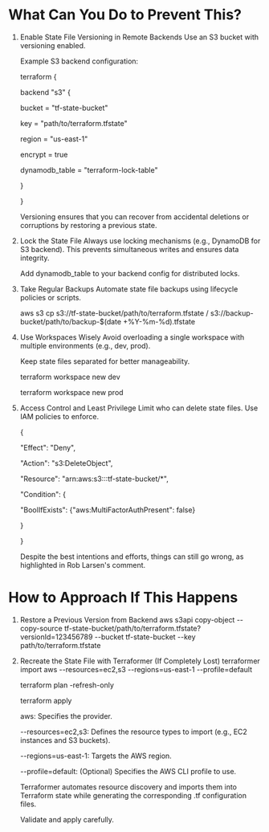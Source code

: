 # What Can You Do to Prevent This?
1. Enable State File Versioning in Remote Backends
    Use an S3 bucket with versioning enabled.

    Example S3 backend configuration:

    terraform {

    backend "s3" {

    bucket = "tf-state-bucket"

    key = "path/to/terraform.tfstate"

    region = "us-east-1"

    encrypt = true

    dynamodb_table = "terraform-lock-table"

    }

    }

    Versioning ensures that you can recover from accidental deletions or corruptions by restoring a previous state.

2. Lock the State File
    Always use locking mechanisms (e.g., DynamoDB for S3 backend). This prevents simultaneous writes and ensures data integrity.

    Add dynamodb_table to your backend config for distributed locks.

3. Take Regular Backups
    Automate state file backups using lifecycle policies or scripts.

    aws s3 cp s3://tf-state-bucket/path/to/terraform.tfstate /
    s3://backup-bucket/path/to/backup-$(date +%Y-%m-%d).tfstate

4. Use Workspaces Wisely
    Avoid overloading a single workspace with multiple environments (e.g., dev, prod).

    Keep state files separated for better manageability.

    terraform workspace new dev

    terraform workspace new prod

5. Access Control and Least Privilege
    Limit who can delete state files. Use IAM policies to enforce.

    {

    "Effect": "Deny",

    "Action": "s3:DeleteObject",

    "Resource": "arn:aws:s3:::tf-state-bucket/*",

    "Condition": {

    "BoolIfExists": {"aws:MultiFactorAuthPresent": false}

    }

    }

    Despite the best intentions and efforts, things can still go wrong, as highlighted in Rob Larsen's comment.

# How to Approach If This Happens
1. Restore a Previous Version from Backend
    aws s3api copy-object
    --copy-source tf-state-bucket/path/to/terraform.tfstate?versionId=123456789
    --bucket tf-state-bucket
    --key path/to/terraform.tfstate

2. Recreate the State File with Terraformer (If Completely Lost)
    terraformer import aws --resources=ec2,s3 --regions=us-east-1 --profile=default

    terraform plan -refresh-only

    terraform apply

    aws: Specifies the provider.

    --resources=ec2,s3: Defines the resource types to import (e.g., EC2 instances and S3 buckets).

    --regions=us-east-1: Targets the AWS region.

    --profile=default: (Optional) Specifies the AWS CLI profile to use.

    Terraformer automates resource discovery and imports them into Terraform state while generating the corresponding .tf configuration files.

    Validate and apply carefully.

